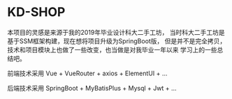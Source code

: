 # KD-SHOP

本项目的灵感是来源于我的2019年毕业设计科大二手工坊，
当时科大二手工坊是基于SSM框架构建，现在想将项目升级为SpringBoot版，
但是并不是完全拷贝，技术和项目模块上也做了一些改变，也当做是对我毕业一年以来
学习上的一些总结吧。

前端技术采用 Vue + VueRouter + axios + ElementUI + ...

后端技术采用 SpringBoot + MyBatisPlus + Mysql + Jwt + ...
